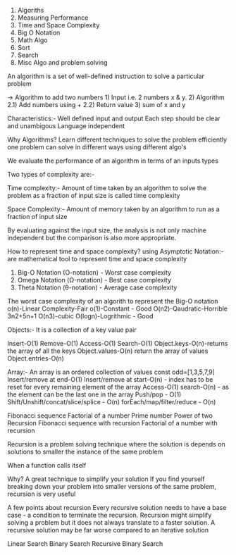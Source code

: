 <!-- (Part 1) Topics:- -->

1. Algoriths
2. Measuring Performance
3. Time and Space Complexity
4. Big O Notation
5. Math Algo
6. Sort
7. Search
8. Misc Algo and problem solving

<!-- (Part 2) What is algorithm? -->

An algorithm is a set of well-defined instruction to solve a particular problem

-> Algorithm to add two numbers 1) Input i.e. 2 numbers x & y. 2) Algorithm 2.1) Add numbers using +
2.2) Return value 3) sum of x and y

Characteristics:-
Well defined input and output
Each step should be clear and unambigous
Language independent

Why Algorithms?
Learn different techniques to solve the problem efficiently
one problem can solve in different ways using different algo's

<!-- (Part 3) Time and Space complexity -->

We evaluate the performance of an algorithm in terms of an inputs types

Two types of complexity are:-

Time complexity:- Amount of time taken by an algorithm to solve the problem as a fraction of input size is called time complexity

Space Complexity:- Amount of memory taken by an algorithm to run as a fraction of input size

By evaluating against the input size, the analysis is not only machine independent but the comparison is also more appropriate.

How to represent time and space complexity?
using Asymptotic Notation:- are mathematical tool to represent time and space complexity

1. Big-O Notation (O-notation) - Worst case complexity
2. Omega Notation (Ω-notation) - Best case complexity
3. Theta Notation (θ-notation) - Average case complexity

<!-- (Part 4) Big-O Notation -->

The worst case complexity of an algorith to represent the Big-O notation
o(n)-Linear Complexity-Fair
o(1)-Constant - Good
O(n2)-Qaudratic-Horrible
3n2+5n+1
O(n3)-cubic
O(logn)-Logrithmic - Good

<!-- (Part 5) Big-O Objects And Array -->

Objects:- It is a collection of a key value pair

Insert-O(1)
Remove-O(1)
Access-O(1)
Search-O(1)
Object.keys-O(n)-returns the array of all the keys
Object.values-O(n) return the array of values
Object.entries-O(n)

Array:- An array is an ordered collection of values const odd=[1,3,5,7,9]
Insert/remove at end-O(1)
Insert/remove at start-O(n) - index has to be reset for every remaining element of the array
Access-O(1)
search-O(n) - as the element can be the last one in the array
Push/pop - O(1)
Shift/Unshift/concat/slice/splice - O(n)
forEach/map/filter/reduce - O(n)

<!-- (Part 6) Big-O Math Algorithm -->

Fibonacci sequence
Factorial of a number
Prime number
Power of two
Recursion
Fibonacci sequence with recursion
Factorial of a number with recursion

<!-- (Part 11) Recursion-->

Recursion is a problem solving technique where the solution is depends on solutions to smaller the instance of the same problem

When a function calls itself

Why?
A great technique to simplify your solution If you find yourself breaking down your problem into smaller versions of the same problem, recursion is very useful

A few points about recursion
Every recursive solution needs to have a base case - a condition to terminate the recursion. Recursion might simplify solving a problem but it does not always translate to a faster solution. A recursive solution may be far worse compared to an iterative solution

<!-- (Part 14) Search Algorithm-->

Linear Search
Binary Search
Recursive Binary Search
